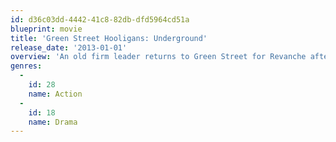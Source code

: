 ```yaml
---
id: d36c03dd-4442-41c8-82db-dfd5964cd51a
blueprint: movie
title: 'Green Street Hooligans: Underground'
release_date: '2013-01-01'
overview: 'An old firm leader returns to Green Street for Revanche after receiving a call that his little brother was killed, but is he able to cope with a new type of hooliganism and can he find his killer?'
genres:
  -
    id: 28
    name: Action
  -
    id: 18
    name: Drama
---
```

